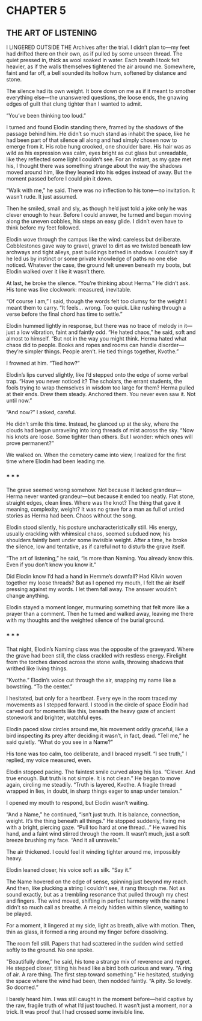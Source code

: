 # CHAPTER 5

## THE ART OF LISTENING  

I LINGERED OUTSIDE THE Archives after the trial. I didn’t plan to—my feet had drifted there on their own, as if pulled by some unseen thread. The quiet pressed in, thick as wool soaked in water. Each breath I took felt heavier, as if the walls themselves tightened the air around me. Somewhere, faint and far off, a bell sounded its hollow hum, softened by distance and stone.

The silence had its own weight. It bore down on me as if it meant to smother everything else—the unanswered questions, the loose ends, the gnawing edges of guilt that clung tighter than I wanted to admit.

“You’ve been thinking too loud.”

I turned and found Elodin standing there, framed by the shadows of the passage behind him. He didn’t so much stand as inhabit the space, like he had been part of that silence all along and had simply chosen now to emerge from it. His robe hung crooked, one shoulder bare. His hair was as wild as his expression was calm, eyes bright as cut glass but unreadable, like they reflected some light I couldn’t see. For an instant, as my gaze met his, I thought there was something strange about the way the shadows moved around him, like they leaned into his edges instead of away. But the moment passed before I could pin it down.

“Walk with me,” he said. There was no inflection to his tone—no invitation. It wasn’t rude. It just assumed.

Then he smiled, small and sly, as though he’d just told a joke only he was clever enough to hear. Before I could answer, he turned and began moving along the uneven cobbles, his steps an easy glide. I didn’t even have to think before my feet followed.

Elodin wove through the campus like the wind: careless but deliberate. Cobblestones gave way to gravel, gravel to dirt as we twisted beneath low archways and tight alleys, past buildings bathed in shadow. I couldn’t say if he led us by instinct or some private knowledge of paths no one else noticed. Whatever the case, the ground felt uneven beneath my boots, but Elodin walked over it like it wasn’t there.

At last, he broke the silence. “You’re thinking about Herma.” He didn’t ask. His tone was like clockwork: measured, inevitable.

“Of course I am,” I said, though the words felt too clumsy for the weight I meant them to carry. “It feels… wrong. Too quick. Like rushing through a verse before the final chord has time to settle.”

Elodin hummed lightly in response, but there was no trace of melody in it—just a low vibration, faint and faintly odd. “He hated chaos,” he said, soft and almost to himself. “But not in the way you might think. Herma hated what chaos did to people. Books and ropes and rooms can handle disorder—they’re simpler things. People aren’t. He tied things together, Kvothe.”

I frowned at him. “Tied how?”

Elodin’s lips curved slightly, like I’d stepped onto the edge of some verbal trap. “Have you never noticed it? The scholars, the errant students, the fools trying to wrap themselves in wisdom too large for them? Herma pulled at their ends. Drew them steady. Anchored them. You never even saw it. Not until now.”

“And now?” I asked, careful.

He didn’t smile this time. Instead, he glanced up at the sky, where the clouds had begun unraveling into long threads of mist across the sky. “Now his knots are loose. Some tighter than others. But I wonder: which ones will prove permanent?” 

We walked on. When the cemetery came into view, I realized for the first time where Elodin had been leading me.  

### * * *

The grave seemed wrong somehow. Not because it lacked grandeur—Herma never wanted grandeur—but because it ended too neatly. Flat stone, straight edges, clean lines. Where was the knot? The thing that gave it meaning, complexity, weight? It was no grave for a man as full of untied stories as Herma had been. Chaos without the song.  

Elodin stood silently, his posture uncharacteristically still. His energy, usually crackling with whimsical chaos, seemed subdued now, his shoulders faintly bent under some invisible weight. After a time, he broke the silence, low and tentative, as if careful not to disturb the grave itself.  

“The art of listening,” he said, “is more than Naming. You already know this. Even if you don’t know you know it.”  

Did Elodin know I’d had a hand in Hemme’s downfall? Had Kilvin woven together my loose threads? But as I opened my mouth, I felt the air itself pressing against my words. I let them fall away. The answer wouldn’t change anything.  

Elodin stayed a moment longer, murmuring something that felt more like a prayer than a comment. Then he turned and walked away, leaving me there with my thoughts and the weighted silence of the burial ground.  

### * * *

That night, Elodin’s Naming class was the opposite of the graveyard. Where the grave had been still, the class crackled with restless energy. Firelight from the torches danced across the stone walls, throwing shadows that writhed like living things.  

“Kvothe.” Elodin’s voice cut through the air, snapping my name like a bowstring. “To the center.”  

I hesitated, but only for a heartbeat. Every eye in the room traced my movements as I stepped forward. I stood in the circle of space Elodin had carved out for moments like this, beneath the heavy gaze of ancient stonework and brighter, watchful eyes.  

Elodin paced slow circles around me, his movement oddly graceful, like a bird inspecting its prey after deciding it wasn’t, in fact, dead. “Tell me,” he said quietly. “What do you see in a Name?”  

His tone was too calm, too deliberate, and I braced myself. “I see truth,” I replied, my voice measured, even.  

Elodin stopped pacing. The faintest smile curved along his lips. “Clever. And true enough. But truth is not simple. It is not clean.” He began to move again, circling me steadily. “Truth is layered, Kvothe. A fragile thread wrapped in lies, in doubt, in sharp things eager to snap under tension.”  

I opened my mouth to respond, but Elodin wasn’t waiting.  

“And a Name,” he continued, “isn’t just truth. It is balance, connection, weight. It’s the thing beneath all things.” He stopped suddenly, fixing me with a bright, piercing gaze. “Pull too hard at one thread…” He waved his hand, and a faint wind stirred through the room. It wasn’t much, just a soft breeze brushing my face. “And it all unravels.”  

The air thickened. I could feel it winding tighter around me, impossibly heavy.  

Elodin leaned closer, his voice soft as silk. “Say it.”  

The Name hovered on the edge of sense, spinning just beyond my reach. And then, like plucking a string I couldn’t see, it rang through me. Not as sound exactly, but as a trembling resonance that pulled through my chest and fingers. The wind moved, shifting in perfect harmony with the name I didn’t so much call as breathe. A melody hidden within silence, waiting to be played.  

For a moment, it lingered at my side, light as breath, alive with motion. Then, thin as glass, it formed a ring around my finger before dissolving.  

The room fell still. Papers that had scattered in the sudden wind settled softly to the ground. No one spoke.  

"Beautifully done,” he said, his tone a strange mix of reverence and regret. He stepped closer, tilting his head like a bird both curious and wary. “A ring of air. A rare thing. The first step toward something.” He hesitated, studying the space where the wind had been, then nodded faintly. “A pity. So lovely. So doomed.”

I barely heard him. I was still caught in the moment before—held captive by the raw, fragile truth of what I’d just touched. It wasn’t just a moment, nor a trick. It was proof that I had crossed some invisible line.  
